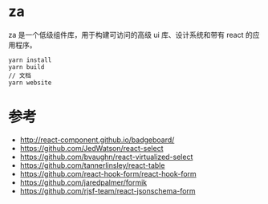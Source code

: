 # za

za 是一个低级组件库，用于构建可访问的高级 ui 库、设计系统和带有 react 的应用程序。

```
yarn install
yarn build
// 文档
yarn website
```

# 参考

-   http://react-component.github.io/badgeboard/
-   https://github.com/JedWatson/react-select
-   https://github.com/bvaughn/react-virtualized-select
-   https://github.com/tannerlinsley/react-table
-   https://github.com/react-hook-form/react-hook-form
-   https://github.com/jaredpalmer/formik
-   https://github.com/rjsf-team/react-jsonschema-form
